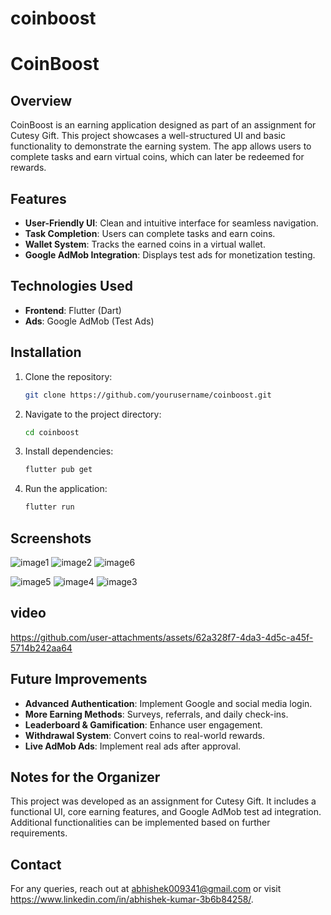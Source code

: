 # coinboost

# CoinBoost

## Overview
CoinBoost is an earning application designed as part of an assignment for Cutesy Gift. This project showcases a well-structured UI and basic functionality to demonstrate the earning system. The app allows users to complete tasks and earn virtual coins, which can later be redeemed for rewards.

## Features
- **User-Friendly UI**: Clean and intuitive interface for seamless navigation.
- **Task Completion**: Users can complete tasks and earn coins.
- **Wallet System**: Tracks the earned coins in a virtual wallet.
- **Google AdMob Integration**: Displays test ads for monetization testing.

## Technologies Used
- **Frontend**: Flutter (Dart)
- **Ads**: Google AdMob (Test Ads)

## Installation
1. Clone the repository:
   ```sh
   git clone https://github.com/yourusername/coinboost.git
   ```
2. Navigate to the project directory:
   ```sh
   cd coinboost
   ```
3. Install dependencies:
   ```sh
   flutter pub get
   ```
4. Run the application:
   ```sh
   flutter run
   ```

## Screenshots
 ![image1](https://github.com/user-attachments/assets/ae3a0058-4c35-4296-b94f-2c34ae619cd3) ![image2](https://github.com/user-attachments/assets/f4779830-fa25-497a-8375-e03234cc22bc) ![image6](https://github.com/user-attachments/assets/50c05a1e-bc5d-42a6-acac-4b326bd31c03)
 
 
 ![image5](https://github.com/user-attachments/assets/de31e88e-f423-4106-80e0-e159645fa6ec) ![image4](https://github.com/user-attachments/assets/6d305049-b1d9-446d-8ac2-06d9324ea1a3)  ![image3](https://github.com/user-attachments/assets/17a33caa-0020-4606-be8b-e9e04600410c)

 
 
## video

https://github.com/user-attachments/assets/62a328f7-4da3-4d5c-a45f-5714b242aa64




## Future Improvements
- **Advanced Authentication**: Implement Google and social media login.
- **More Earning Methods**: Surveys, referrals, and daily check-ins.
- **Leaderboard & Gamification**: Enhance user engagement.
- **Withdrawal System**: Convert coins to real-world rewards.
- **Live AdMob Ads**: Implement real ads after approval.

## Notes for the Organizer
This project was developed as an assignment for Cutesy Gift. It includes a functional UI, core earning features, and Google AdMob test ad integration. Additional functionalities can be implemented based on further 
requirements.


## Contact
For any queries, reach out at abhishek009341@gmail.com or visit https://www.linkedin.com/in/abhishek-kumar-3b6b84258/.


